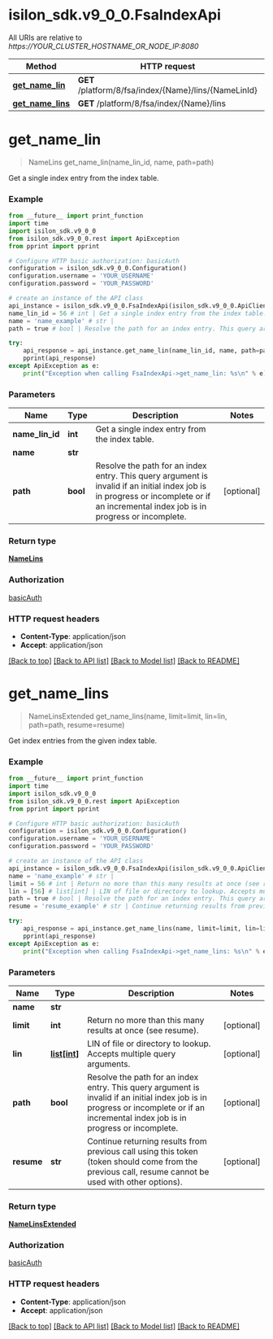 # isilon_sdk.v9_0_0.FsaIndexApi

All URIs are relative to *https://YOUR_CLUSTER_HOSTNAME_OR_NODE_IP:8080*

Method | HTTP request | Description
------------- | ------------- | -------------
[**get_name_lin**](FsaIndexApi.md#get_name_lin) | **GET** /platform/8/fsa/index/{Name}/lins/{NameLinId} | 
[**get_name_lins**](FsaIndexApi.md#get_name_lins) | **GET** /platform/8/fsa/index/{Name}/lins | 


# **get_name_lin**
> NameLins get_name_lin(name_lin_id, name, path=path)



Get a single index entry from the index table.

### Example
```python
from __future__ import print_function
import time
import isilon_sdk.v9_0_0
from isilon_sdk.v9_0_0.rest import ApiException
from pprint import pprint

# Configure HTTP basic authorization: basicAuth
configuration = isilon_sdk.v9_0_0.Configuration()
configuration.username = 'YOUR_USERNAME'
configuration.password = 'YOUR_PASSWORD'

# create an instance of the API class
api_instance = isilon_sdk.v9_0_0.FsaIndexApi(isilon_sdk.v9_0_0.ApiClient(configuration))
name_lin_id = 56 # int | Get a single index entry from the index table.
name = 'name_example' # str | 
path = true # bool | Resolve the path for an index entry. This query argument is invalid if an initial index job is in progress or incomplete or if an incremental index job is in progress or incomplete. (optional)

try:
    api_response = api_instance.get_name_lin(name_lin_id, name, path=path)
    pprint(api_response)
except ApiException as e:
    print("Exception when calling FsaIndexApi->get_name_lin: %s\n" % e)
```

### Parameters

Name | Type | Description  | Notes
------------- | ------------- | ------------- | -------------
 **name_lin_id** | **int**| Get a single index entry from the index table. | 
 **name** | **str**|  | 
 **path** | **bool**| Resolve the path for an index entry. This query argument is invalid if an initial index job is in progress or incomplete or if an incremental index job is in progress or incomplete. | [optional] 

### Return type

[**NameLins**](NameLins.md)

### Authorization

[basicAuth](../README.md#basicAuth)

### HTTP request headers

 - **Content-Type**: application/json
 - **Accept**: application/json

[[Back to top]](#) [[Back to API list]](../README.md#documentation-for-api-endpoints) [[Back to Model list]](../README.md#documentation-for-models) [[Back to README]](../README.md)

# **get_name_lins**
> NameLinsExtended get_name_lins(name, limit=limit, lin=lin, path=path, resume=resume)



Get index entries from the given index table.

### Example
```python
from __future__ import print_function
import time
import isilon_sdk.v9_0_0
from isilon_sdk.v9_0_0.rest import ApiException
from pprint import pprint

# Configure HTTP basic authorization: basicAuth
configuration = isilon_sdk.v9_0_0.Configuration()
configuration.username = 'YOUR_USERNAME'
configuration.password = 'YOUR_PASSWORD'

# create an instance of the API class
api_instance = isilon_sdk.v9_0_0.FsaIndexApi(isilon_sdk.v9_0_0.ApiClient(configuration))
name = 'name_example' # str | 
limit = 56 # int | Return no more than this many results at once (see resume). (optional)
lin = [56] # list[int] | LIN of file or directory to lookup. Accepts multiple query arguments. (optional)
path = true # bool | Resolve the path for an index entry. This query argument is invalid if an initial index job is in progress or incomplete or if an incremental index job is in progress or incomplete. (optional)
resume = 'resume_example' # str | Continue returning results from previous call using this token (token should come from the previous call, resume cannot be used with other options). (optional)

try:
    api_response = api_instance.get_name_lins(name, limit=limit, lin=lin, path=path, resume=resume)
    pprint(api_response)
except ApiException as e:
    print("Exception when calling FsaIndexApi->get_name_lins: %s\n" % e)
```

### Parameters

Name | Type | Description  | Notes
------------- | ------------- | ------------- | -------------
 **name** | **str**|  | 
 **limit** | **int**| Return no more than this many results at once (see resume). | [optional] 
 **lin** | [**list[int]**](int.md)| LIN of file or directory to lookup. Accepts multiple query arguments. | [optional] 
 **path** | **bool**| Resolve the path for an index entry. This query argument is invalid if an initial index job is in progress or incomplete or if an incremental index job is in progress or incomplete. | [optional] 
 **resume** | **str**| Continue returning results from previous call using this token (token should come from the previous call, resume cannot be used with other options). | [optional] 

### Return type

[**NameLinsExtended**](NameLinsExtended.md)

### Authorization

[basicAuth](../README.md#basicAuth)

### HTTP request headers

 - **Content-Type**: application/json
 - **Accept**: application/json

[[Back to top]](#) [[Back to API list]](../README.md#documentation-for-api-endpoints) [[Back to Model list]](../README.md#documentation-for-models) [[Back to README]](../README.md)

